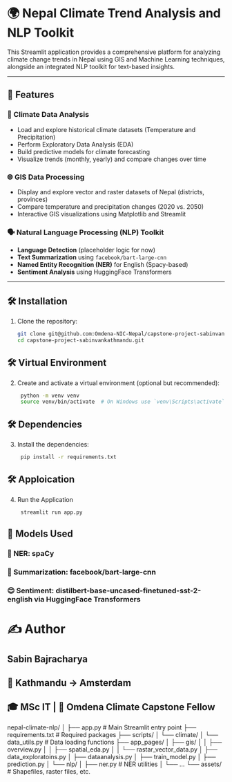# 🌍 Nepal Climate Trend Analysis and NLP Toolkit

This Streamlit application provides a comprehensive platform for analyzing climate change trends in Nepal using GIS and Machine Learning techniques, alongside an integrated NLP toolkit for text-based insights.

---

## 📌 Features

### 🔬 Climate Data Analysis
- Load and explore historical climate datasets (Temperature and Precipitation)
- Perform Exploratory Data Analysis (EDA)
- Build predictive models for climate forecasting
- Visualize trends (monthly, yearly) and compare changes over time

### 🌐 GIS Data Processing
- Display and explore vector and raster datasets of Nepal (districts, provinces)
- Compare temperature and precipitation changes (2020 vs. 2050)
- Interactive GIS visualizations using Matplotlib and Streamlit

### 🗣️ Natural Language Processing (NLP) Toolkit
- **Language Detection** (placeholder logic for now)
- **Text Summarization** using `facebook/bart-large-cnn`
- **Named Entity Recognition (NER)** for English (Spacy-based)
- **Sentiment Analysis** using HuggingFace Transformers

---

## 🛠️ Installation

1. Clone the repository:
   ```bash
   git clone git@github.com:Omdena-NIC-Nepal/capstone-project-sabinvankathmandu.git
   cd capstone-project-sabinvankathmandu.git


## 🛠️ Virtual Environment

2. Create and activate a virtual environment (optional but recommended):
   ```bash
   	python -m venv venv
	source venv/bin/activate  # On Windows use `venv\Scripts\activate`

## 🛠️ Dependencies

3. Install the dependencies:
   ```bash
   	pip install -r requirements.txt

## 🛠️ Apploication

4. Run the Application
   ```bash
   	streamlit run app.py

## 🧠 Models Used
### 🔎 NER: spaCy

### 📄 Summarization: facebook/bart-large-cnn

### 😊 Sentiment: distilbert-base-uncased-finetuned-sst-2-english via HuggingFace Transformers

# ✍️ Author
## Sabin Bajracharya
## 📍 Kathmandu → Amsterdam
## 🎓 MSc IT | 🌱 Omdena Climate Capstone Fellow


nepal-climate-nlp/
│
├── app.py                         # Main Streamlit entry point
├── requirements.txt              # Required packages
├── scripts/
│   └── climate/
│       └── data_utils.py         # Data loading functions
├── app_pages/
│   ├── gis/
│   │   ├── overview.py
│   │   ├── spatial_eda.py
│   │   └── rastar_vector_data.py
│   ├── data_exploratoins.py
│   ├── dataanalysis.py
│   ├── train_model.py
│   ├── prediction.py
│   └── nlp/
│       ├── ner.py                # NER utilities
│       └── ...
└── assets/                       # Shapefiles, raster files, etc.

